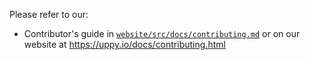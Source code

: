 Please refer to our:

- Contributor's guide in [`website/src/docs/contributing.md`](https://github.com/transloadit/uppy/blob/master/website/src/docs/contributing.md) or on our website at <https://uppy.io/docs/contributing.html>
